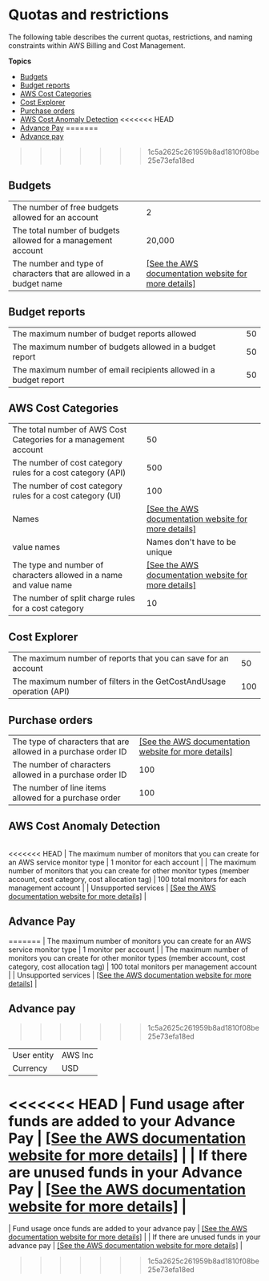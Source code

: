 # Quotas and restrictions<a name="billing-limits"></a>

The following table describes the current quotas, restrictions, and naming constraints within AWS Billing and Cost Management\.

**Topics**
+ [Budgets](#limits-budgets)
+ [Budget reports](#limits-reports)
+ [AWS Cost Categories](#limits-categories)
+ [Cost Explorer](#limits-ce)
+ [Purchase orders](#limits-po)
+ [AWS Cost Anomaly Detection](#limits-ad)
<<<<<<< HEAD
+ [Advance Pay](#limits-ap)
=======
+ [Advance pay](#limits-ap)
>>>>>>> 1c5a2625c261959b8ad1810f08be25e73efa18ed

## Budgets<a name="limits-budgets"></a>


|  |  | 
| --- |--- |
| The number of free budgets allowed for an account | 2 | 
| The total number of budgets allowed for a management account | 20,000 | 
| The number and type of characters that are allowed in a budget name | [\[See the AWS documentation website for more details\]](http://docs.aws.amazon.com/awsaccountbilling/latest/aboutv2/billing-limits.html) | 

## Budget reports<a name="limits-reports"></a>


|  |  | 
| --- |--- |
| The maximum number of budget reports allowed | 50 | 
| The maximum number of budgets allowed in a budget report | 50 | 
|  The maximum number of email recipients allowed in a budget report  | 50 | 

## AWS Cost Categories<a name="limits-categories"></a>


|  |  | 
| --- |--- |
| The total number of AWS Cost Categories for a management account | 50 | 
| The number of cost category rules for a cost category \(API\) | 500 | 
| The number of cost category rules for a cost category \(UI\) | 100 | 
|  Names | [\[See the AWS documentation website for more details\]](http://docs.aws.amazon.com/awsaccountbilling/latest/aboutv2/billing-limits.html) | 
|  value names | Names don't have to be unique | 
| The type and number of characters allowed in a name and value name | [\[See the AWS documentation website for more details\]](http://docs.aws.amazon.com/awsaccountbilling/latest/aboutv2/billing-limits.html)  | 
| The number of split charge rules for a cost category | 10 | 

## Cost Explorer<a name="limits-ce"></a>


|  |  | 
| --- |--- |
| The maximum number of reports that you can save for an account | 50 | 
| The maximum number of filters in the GetCostAndUsage operation \(API\) | 100 | 

## Purchase orders<a name="limits-po"></a>


|  |  | 
| --- |--- |
| The type of characters that are allowed in a purchase order ID | [\[See the AWS documentation website for more details\]](http://docs.aws.amazon.com/awsaccountbilling/latest/aboutv2/billing-limits.html) | 
| The number of characters allowed in a purchase order ID | 100 | 
| The number of line items allowed for a purchase order | 100 | 

## AWS Cost Anomaly Detection<a name="limits-ad"></a>


|  |  | 
| --- |--- |
<<<<<<< HEAD
| The maximum number of monitors that you can create for an AWS service monitor type |  1 monitor for each account  | 
| The maximum number of monitors that you can create for other monitor types \(member account, cost category, cost allocation tag\) | 100 total monitors for each management account | 
| Unsupported services | [\[See the AWS documentation website for more details\]](http://docs.aws.amazon.com/awsaccountbilling/latest/aboutv2/billing-limits.html) | 

## Advance Pay<a name="limits-ap"></a>
=======
| The maximum number of monitors you can create for an AWS service monitor type |  1 monitor per account  | 
| The maximum number of monitors you can create for other monitor types \(member account, cost category, cost allocation tag\) | 100 total monitors per management account | 
| Unsupported services | [\[See the AWS documentation website for more details\]](http://docs.aws.amazon.com/awsaccountbilling/latest/aboutv2/billing-limits.html) | 

## Advance pay<a name="limits-ap"></a>
>>>>>>> 1c5a2625c261959b8ad1810f08be25e73efa18ed


|  |  | 
| --- |--- |
| User entity  | AWS Inc | 
| Currency | USD | 
<<<<<<< HEAD
| Fund usage after funds are added to your Advance Pay | [\[See the AWS documentation website for more details\]](http://docs.aws.amazon.com/awsaccountbilling/latest/aboutv2/billing-limits.html) | 
| If there are unused funds in your Advance Pay | [\[See the AWS documentation website for more details\]](http://docs.aws.amazon.com/awsaccountbilling/latest/aboutv2/billing-limits.html) | 
=======
| Fund usage once funds are added to your advance pay | [\[See the AWS documentation website for more details\]](http://docs.aws.amazon.com/awsaccountbilling/latest/aboutv2/billing-limits.html) | 
| If there are unused funds in your advance pay | [\[See the AWS documentation website for more details\]](http://docs.aws.amazon.com/awsaccountbilling/latest/aboutv2/billing-limits.html) | 
>>>>>>> 1c5a2625c261959b8ad1810f08be25e73efa18ed
